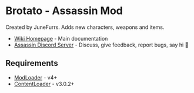 # Brotato - Assassin Mod

Created by JuneFurrs. Adds new characters, weapons and items.

* [Wiki Homepage](https://brotato.wiki.spellsandguns.com/Mod:Assassin) - Main documentation
* [Assassin Discord Server](https://discord.gg/3Jg2YStJbu) - Discuss, give feedback, report bugs, say hi 👋

## Requirements

* [ModLoader](https://github.com/GodotModding/godot-mod-loader) - v4+
* [ContentLoader](https://github.com/BrotatoMods/Brotato-ContentLoader) - v3.0.2+
